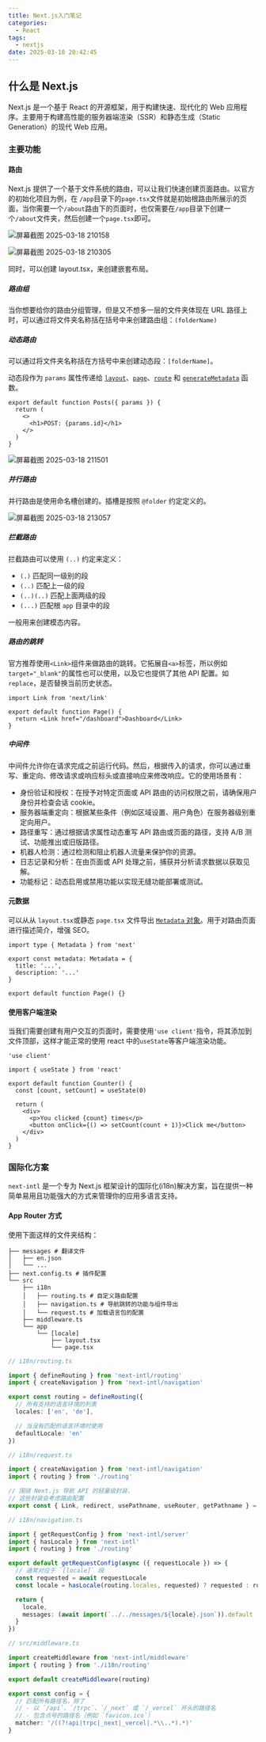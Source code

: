 ```yaml
---
title: Next.js入门笔记
categories:
  - React
tags:
  - nextjs
date: 2025-03-18 20:42:45
---
```


## 什么是 Next.js

Next.js 是一个基于 React 的开源框架，用于构建快速、现代化的 Web 应用程序。主要用于构建高性能的服务器端渲染（SSR）和静态生成（Static Generation）的现代 Web 应用。

### 主要功能

#### 路由

Next.js 提供了一个基于文件系统的路由，可以让我们快速创建页面路由。以官方的初始化项目为例，在 `/app`目录下的`page.tsx`文件就是初始根路由所展示的页面，当你需要一个`/about`路由下的页面时，也仅需要在`/app`目录下创建一个`/about`文件夹，然后创建一个`page.tsx`即可。

![屏幕截图 2025-03-18 210158](https://images-1300309047.cos.ap-chengdu.myqcloud.com/blog/%E5%B1%8F%E5%B9%95%E6%88%AA%E5%9B%BE%202025-03-18%20210158.png?imageSlim)

![屏幕截图 2025-03-18 210305](https://images-1300309047.cos.ap-chengdu.myqcloud.com/blog/%E5%B1%8F%E5%B9%95%E6%88%AA%E5%9B%BE%202025-03-18%20210305.png?imageSlim)

同时，可以创建 layout.tsx，来创建嵌套布局。

##### 路由组

当你想要给你的路由分组管理，但是又不想多一层的文件夹体现在 URL 路径上时，可以通过将文件夹名称括在括号中来创建路由组：`(folderName)`

##### 动态路由

可以通过将文件夹名称括在方括号中来创建动态段：`[folderName]`。

动态段作为 `params` 属性传递给 [`layout`](https://next.nodejs.cn/docs/app/api-reference/file-conventions/layout)、[`page`](https://next.nodejs.cn/docs/app/api-reference/file-conventions/page)、[`route`](https://next.nodejs.cn/docs/app/building-your-application/routing/route-handlers) 和 [`generateMetadata`](https://next.nodejs.cn/docs/app/api-reference/functions/generate-metadata#generatemetadata-function) 函数。

```tsx
export default function Posts({ params }) {
  return (
    <>
      <h1>POST: {params.id}</h1>
    </>
  )
}
```

![屏幕截图 2025-03-18 211501](https://images-1300309047.cos.ap-chengdu.myqcloud.com/blog/%E5%B1%8F%E5%B9%95%E6%88%AA%E5%9B%BE%202025-03-18%20211501.png?imageSlim)

##### 并行路由

并行路由是使用命名槽创建的。插槽是按照 `@folder` 约定定义的。

![屏幕截图 2025-03-18 213057](https://images-1300309047.cos.ap-chengdu.myqcloud.com/blog/%E5%B1%8F%E5%B9%95%E6%88%AA%E5%9B%BE%202025-03-18%20213057.png?imageSlim)

##### 拦截路由

拦截路由可以使用 `(..)` 约定来定义：

- `(.)` 匹配同一级别的段
- `(..)` 匹配上一级的段
- `(..)(..)` 匹配上面两级的段
- `(...)` 匹配根 `app` 目录中的段

一般用来创建模态内容。

##### 路由的跳转

官方推荐使用`<Link>`组件来做路由的跳转。它拓展自`<a>`标签，所以例如`target="_blank"`的属性也可以使用，以及它也提供了其他 API 配置。如`replace`，是否替换当前历史状态。

```tsx
import Link from 'next/link'

export default function Page() {
  return <Link href="/dashboard">Dashboard</Link>
}
```

##### 中间件

中间件允许你在请求完成之前运行代码。然后，根据传入的请求，你可以通过重写、重定向、修改请求或响应标头或直接响应来修改响应。它的使用场景有：

- 身份验证和授权：在授予对特定页面或 API 路由的访问权限之前，请确保用户身份并检查会话 cookie。
- 服务器端重定向：根据某些条件（例如区域设置、用户角色）在服务器级别重定向用户。
- 路径重写：通过根据请求属性动态重写 API 路由或页面的路径，支持 A/B 测试、功能推出或旧版路径。
- 机器人检测：通过检测和阻止机器人流量来保护你的资源。
- 日志记录和分析：在由页面或 API 处理之前，捕获并分析请求数据以获取见解。
- 功能标记：动态启用或禁用功能以实现无缝功能部署或测试。

#### 元数据

可以从从 `layout.tsx`或静态 `page.tsx` 文件导出 [`Metadata` 对象](https://next.nodejs.cn/docs/app/api-reference/functions/generate-metadata#metadata-object)。用于对路由页面进行描述简介，增强 SEO。

```tsx
import type { Metadata } from 'next'

export const metadata: Metadata = {
  title: '...',
  description: '...'
}

export default function Page() {}
```

#### 使用客户端渲染

当我们需要创建有用户交互的页面时，需要使用`'use client'`指令，将其添加到文件顶部，这样才能正常的使用 react 中的`useState`等客户端渲染功能。

```
'use client'

import { useState } from 'react'

export default function Counter() {
  const [count, setCount] = useState(0)

  return (
    <div>
      <p>You clicked {count} times</p>
      <button onClick={() => setCount(count + 1)}>Click me</button>
    </div>
  )
}
```

### 国际化方案

`next-intl` 是一个专为 Next.js 框架设计的国际化(i18n)解决方案，旨在提供一种简单易用且功能强大的方式来管理你的应用多语言支持。

#### App Router 方式

使用下面这样的文件夹结构：

```
├── messages # 翻译文件
│   ├── en.json
│   └── ...
├── next.config.ts # 插件配置
└── src
    ├── i18n
    │   ├── routing.ts # 自定义路由配置
    │   ├── navigation.ts # 导航跳转的功能与组件导出
    │   └── request.ts # 加载语言包的配置
    ├── middleware.ts
    └── app
        └── [locale]
            ├── layout.tsx
            └── page.tsx
```

```ts
// i18n/routing.ts

import { defineRouting } from 'next-intl/routing'
import { createNavigation } from 'next-intl/navigation'

export const routing = defineRouting({
  // 所有支持的语言环境的列表
  locales: ['en', 'de'],

  // 当没有匹配的语言环境时使用
  defaultLocale: 'en'
})
```

```ts
// i18n/request.ts

import { createNavigation } from 'next-intl/navigation'
import { routing } from './routing'

// 围绕 Next.js 导航 API 的轻量级封装，
// 这些封装会考虑路由配置
export const { Link, redirect, usePathname, useRouter, getPathname } = createNavigation(routing)
```

```ts
// i18n/navigation.ts

import { getRequestConfig } from 'next-intl/server'
import { hasLocale } from 'next-intl'
import { routing } from './routing'

export default getRequestConfig(async ({ requestLocale }) => {
  // 通常对应于 `[locale]` 段
  const requested = await requestLocale
  const locale = hasLocale(routing.locales, requested) ? requested : routing.defaultLocale

  return {
    locale,
    messages: (await import(`../../messages/${locale}.json`)).default
  }
})
```

```ts
// src/middleware.ts

import createMiddleware from 'next-intl/middleware'
import { routing } from './i18n/routing'

export default createMiddleware(routing)

export const config = {
  // 匹配所有路径名，除了
  // - 以 `/api`、`/trpc`、`/_next` 或 `/_vercel` 开头的路径名
  // - 包含点号的路径名（例如 `favicon.ico`）
  matcher: '/((?!api|trpc|_next|_vercel|.*\\..*).*)'
}
```
